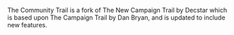 The Community Trail is a fork of The New Campaign Trail by Decstar which is based upon The Campaign Trail by Dan Bryan, and is updated to include new features.